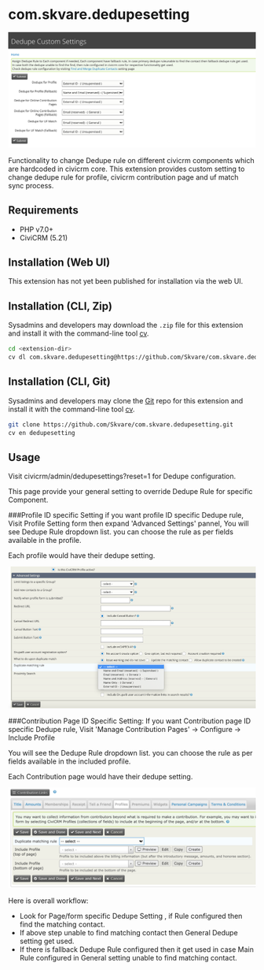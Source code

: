 # com.skvare.dedupesetting

![Screenshot](/images/screenshot.png)

Functionality to change Dedupe rule on different civicrm components which are 
hardcoded in civicrm core. This extension provides custom setting to change 
dedupe rule for profile, civicrm contribution page and uf match sync process. 

## Requirements

* PHP v7.0+
* CiviCRM (5.21)

## Installation (Web UI)

This extension has not yet been published for installation via the web UI.

## Installation (CLI, Zip)

Sysadmins and developers may download the `.zip` file for this extension and
install it with the command-line tool [cv](https://github.com/civicrm/cv).

```bash
cd <extension-dir>
cv dl com.skvare.dedupesetting@https://github.com/Skvare/com.skvare.dedupesetting/archive/main.zip
```

## Installation (CLI, Git)

Sysadmins and developers may clone the [Git](https://en.wikipedia.org/wiki/Git) repo for this extension and
install it with the command-line tool [cv](https://github.com/civicrm/cv).

```bash
git clone https://github.com/Skvare/com.skvare.dedupesetting.git
cv en dedupesetting
```

## Usage

Visit civicrm/admin/dedupesettings?reset=1 for Dedupe configuration.

This page provide your general setting to override Dedupe Rule for specific Component.

###Profile ID specific Setting
if you want profile ID specific Dedupe rule, Visit Profile Setting form then expand 'Advanced Settings' pannel,
You will see Dedupe Rule dropdown list. you can choose the rule as per fields available in the profile.

Each profile would have their dedupe setting.

![Screenshot](/images/profile_setting.png)


###Contribution Page ID Specific Setting:
If you want Contribution page ID specific Dedupe rule, Visit 'Manage Contribution Pages' -> Configure -> Include Profile

You will see the Dedupe Rule dropdown list. you can choose the rule as per fields available in the included profile.

Each Contribution page would have their dedupe setting.

![Screenshot](/images/contribution_page_setting.png)


Here is overall workflow:

* Look for Page/form specific Dedupe Setting , if Rule configured then find the matching contact.
* If above step unable to find matching contact then General Dedupe setting get used.
* If there is fallback Dedupe Rule configured then it get used in case Main Rule configured in General setting unable
 to find matching contact.

